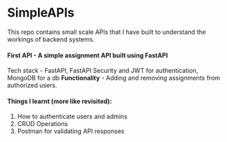 # SimpleAPIs
This repo contains small scale APIs that I have built to understand the workings of backend systems.

#### First API - A simple assignment API built using FastAPI
Tech stack - FastAPI, FastAPI Security and JWT for authentication, MongoDB for a db
**Functionality** - Adding and removing assignments from authorized users. 

#### Things I learnt (more like revisited): 
1. How to authenticate users and admins
2. CRUD Operations
3. Postman for validating API responses 
